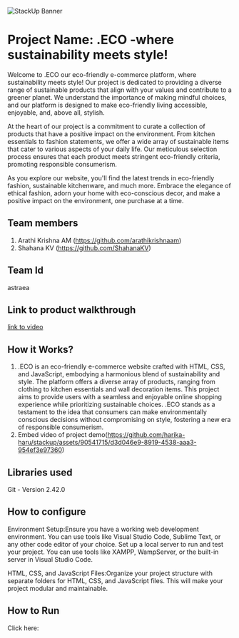 ![StackUp Banner]([https://tinkerhub.frappe.cloud/files/stackup%20banner.jpeg])
# Project Name: .ECO  -where sustainability meets style! 
Welcome to  .ECO our eco-friendly e-commerce platform, where sustainability meets style! Our project is dedicated to providing a diverse range of sustainable products that align with your values and contribute to a greener planet. We understand the importance of making mindful choices, and our platform is designed to make eco-friendly living accessible, enjoyable, and, above all, stylish.

At the heart of our project is a commitment to curate a collection of products that have a positive impact on the environment. From kitchen essentials to fashion statements, we offer a wide array of sustainable items that cater to various aspects of your daily life. Our meticulous selection process ensures that each product meets stringent eco-friendly criteria, promoting responsible consumerism.

As you explore our website, you'll find the latest trends in eco-friendly fashion, sustainable kitchenware, and much more. Embrace the elegance of ethical fashion, adorn your home with eco-conscious decor, and make a positive impact on the environment, one purchase at a time.
## Team members
1. Arathi Krishna AM (https://github.com/arathikrishnaam)
2. Shahana KV (https://github.com/ShahanaKV)
## Team Id
astraea
## Link to product walkthrough
[link to video](https://youtu.be/cJgCJCrlGc8)
## How it Works?
1. .ECO is an eco-friendly e-commerce website crafted with HTML, CSS, and JavaScript, embodying a harmonious blend of sustainability and style. The platform offers a diverse array of products, ranging from clothing to kitchen essentials and wall decoration items. This project aims to provide users with a seamless and enjoyable online shopping experience while prioritizing sustainable choices. .ECO stands as a testament to the idea that consumers can make environmentally conscious decisions without compromising on style, fostering a new era of responsible consumerism. 
2. Embed video of project demo(https://github.com/harika-haru/stackup/assets/90541715/d3d046e9-8919-4538-aaa3-954ef3e97360)
## Libraries used
Git - Version 2.42.0

## How to configure
Environment Setup:Ensure you have a working web development environment. You can use tools like Visual Studio Code, Sublime Text, or any other code editor of your choice.
Set up a local server to run and test your project. You can use tools like XAMPP, WampServer, or the built-in server in Visual Studio Code.

HTML, CSS, and JavaScript Files:Organize your project structure with separate folders for HTML, CSS, and JavaScript files. This will make your project modular and maintainable.
## How to Run
Click here: 
